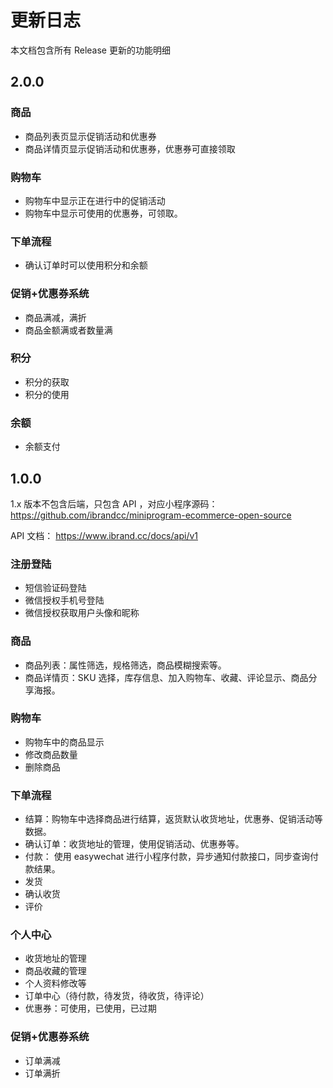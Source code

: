 # 更新日志

本文档包含所有 Release 更新的功能明细

## 2.0.0

### 商品
- 商品列表页显示促销活动和优惠券
- 商品详情页显示促销活动和优惠券，优惠券可直接领取

### 购物车
- 购物车中显示正在进行中的促销活动
- 购物车中显示可使用的优惠券，可领取。

### 下单流程

- 确认订单时可以使用积分和余额

### 促销+优惠券系统
- 商品满减，满折
- 商品金额满或者数量满

### 积分
- 积分的获取
- 积分的使用

### 余额
- 余额支付

## 1.0.0

1.x 版本不包含后端，只包含 API ，对应小程序源码：https://github.com/ibrandcc/miniprogram-ecommerce-open-source

API 文档： https://www.ibrand.cc/docs/api/v1

### 注册登陆
- 短信验证码登陆
- 微信授权手机号登陆
- 微信授权获取用户头像和昵称

### 商品
- 商品列表：属性筛选，规格筛选，商品模糊搜索等。
- 商品详情页：SKU 选择，库存信息、加入购物车、收藏、评论显示、商品分享海报。

### 购物车
- 购物车中的商品显示
- 修改商品数量
- 删除商品

### 下单流程
- 结算：购物车中选择商品进行结算，返货默认收货地址，优惠券、促销活动等数据。
- 确认订单：收货地址的管理，使用促销活动、优惠券等。
- 付款： 使用 easywechat 进行小程序付款，异步通知付款接口，同步查询付款结果。
- 发货
- 确认收货
- 评价

### 个人中心
- 收货地址的管理
- 商品收藏的管理
- 个人资料修改等
- 订单中心（待付款，待发货，待收货，待评论）
- 优惠券：可使用，已使用，已过期

### 促销+优惠券系统
- 订单满减
- 订单满折